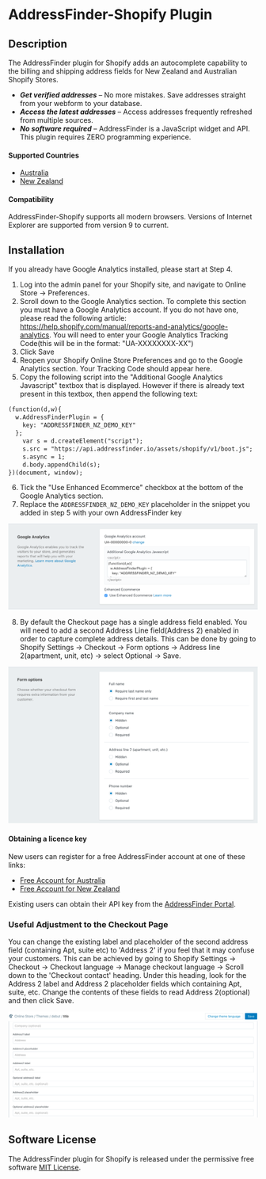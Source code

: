 # AddressFinder-Shopify Plugin

## Description
The AddressFinder plugin for Shopify adds an autocomplete capability to the billing and shipping address fields for New Zealand
and Australian Shopify Stores.

* ***Get verified addresses*** – No more mistakes. Save addresses straight from your
  webform to your database.
* ***Access the latest addresses*** – Access addresses frequently refreshed from
  multiple sources.
* ***No software required*** – AddressFinder is a JavaScript widget and API. This
  plugin requires ZERO programming experience.

#### Supported Countries

* [Australia](https://addressfinder.com.au/)
* [New Zealand](https://addressfinder.nz/)

#### Compatibility
AddressFinder-Shopify supports all modern browsers. Versions of Internet Explorer are supported from version 9 to current.

## Installation
If you already have Google Analytics installed, please start at Step 4.

1. Log into the admin panel for your Shopify site, and navigate to Online Store -> Preferences.
2. Scroll down to the Google Analytics section. To complete this section you must have a Google Analytics account. If you do not have one, please read the following article: https://help.shopify.com/manual/reports-and-analytics/google-analytics. You will need to enter your Google Analytics Tracking Code(this will be in the format: "UA-XXXXXXXX-XX")
3. Click Save
4. Reopen your Shopify Online Store Preferences and go to the Google Analytics section. Your Tracking Code should appear here.
5. Copy the following script into the "Additional Google Analytics Javascript" textbox that is displayed. However if there is already text present in this textbox, then append the following text:
```
(function(d,w){
  w.AddressFinderPlugin = {
    key: "ADDRESSFINDER_NZ_DEMO_KEY"
  };
    var s = d.createElement("script");
    s.src = "https://api.addressfinder.io/assets/shopify/v1/boot.js";
    s.async = 1;
    d.body.appendChild(s);
})(document, window);
```
6. Tick the "Use Enhanced Ecommerce" checkbox at the bottom of the Google Analytics section.
7. Replace the `ADDRESSFINDER_NZ_DEMO_KEY` placeholder in the snippet you added in step 5 with your own AddressFinder key

![Shopify Install](/assets/shopify-install.png)

8. By default the Checkout page has a single address field enabled. You will need to add a second Address Line field(Address 2) enabled in order to capture complete address details. This can be done by going to Shopify Settings -> Checkout -> Form options -> Address line 2(apartment, unit, etc) -> select Optional -> Save.

![Enable Second Address Field](/assets/multiple-address-lines.png)

#### Obtaining a licence key

New users can register for a free AddressFinder account at one of these links:
* [Free Account for Australia](https://portal.addressfinder.io/signup/au/free)
* [Free Account for New Zealand](https://portal.addressfinder.io/signup/nz/free)

Existing users can obtain their API key from the
[AddressFinder Portal](https://portal.addressfinder.io/).

### Useful Adjustment to the Checkout Page
You can change the existing label and placeholder of the second address field (containing Apt, suite etc) to 'Address 2' if you feel that it may confuse your customers. This can be achieved by going to Shopify Settings -> Checkout -> Checkout language -> Manage checkout language -> Scroll down to the 'Checkout contact' heading. Under this heading, look for the Address 2 label and Address 2 placeholder fields which containing Apt, suite, etc. Change the contents of these fields to read Address 2(optional) and then click Save.

![Rename Address 2 field](/assets/rename-address-2-field.png)

## Software License

The AddressFinder plugin for Shopify is released under the permissive free software [MIT License](https://github.com/AbleTech/addressfinder-shopify/blob/master/LICENCE.md).
